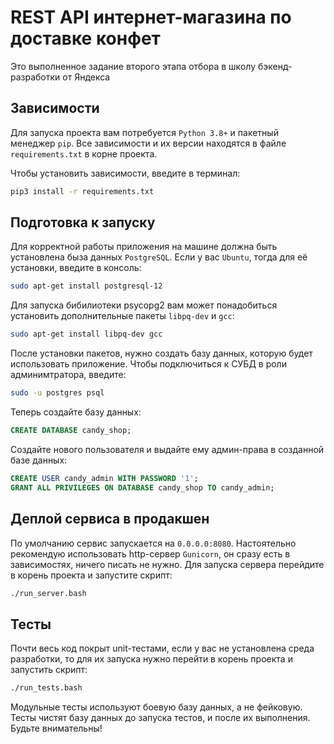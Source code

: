 # REST API интернет-магазина по доставке конфет

Это выполненное задание второго этапа отбора в школу бэкенд-разработки от Яндекса


## Зависимости
Для запуска проекта вам потребуется `Python 3.8+` и пакетный менеджер `pip`. Все зависимости и их версии находятся в файле `requirements.txt` в корне проекта.

Чтобы установить зависимости, введите в терминал:
```sh
pip3 install -r requirements.txt
```


## Подготовка к запуску
Для корректной работы приложения на машине должна быть установлена быза данных `PostgreSQL`. Если у вас `Ubuntu`, тогда для её установки, введите в консоль:
```sh
sudo apt-get install postgresql-12
```

Для запуска бибилиотеки psycopg2 вам может понадобиться установить дополнительные пакеты `libpq-dev` и `gcc`:
```sh
sudo apt-get install libpq-dev gcc
```

После установки пакетов, нужно создать базу данных, которую будет использовать приложение. Чтобы подключиться к СУБД в роли админимтратора, введите:
```sh
sudo -u postgres psql
```
Теперь создайте базу данных:
```sql
CREATE DATABASE candy_shop;
```
Создайте нового пользователя и выдайте ему админ-права в созданной базе данных:
```sql
CREATE USER candy_admin WITH PASSWORD '1';
GRANT ALL PRIVILEGES ON DATABASE candy_shop TO candy_admin;
```


## Деплой сервиса в продакшен
По умолчанию сервис запускается на `0.0.0.0:8080`. Настоятельно рекомендую использовать http-сервер `Gunicorn`, он сразу есть в зависимостях, ничего писать не нужно. Для запуска сервера перейдите в корень проекта и запустите скрипт:
```sh
./run_server.bash
```


## Тесты
Почти весь код покрыт unit-тестами, если у вас не установлена среда разработки, то для их запуска нужно перейти в корень проекта и запустить скрипт:
```sh
./run_tests.bash
```
Модульные тесты используют боевую базу данных, а не фейковую. Тесты чистят базу данных до запуска тестов, и после их выполнения. Будьте внимательны!
